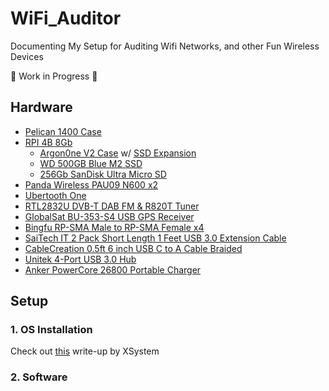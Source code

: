 # WiFi_Auditor
Documenting My Setup for Auditing Wifi Networks, and other Fun Wireless Devices

:construction: Work in Progress  :construction: 

## Hardware
- [Pelican 1400 Case](https://amzn.com/B00009XVKY)
- [RPI 4B 8Gb](https://amzn.com/B08956GVXN)
  - [Argon0ne V2 Case](https://amzn.com/B07WP8WC3V) w/ [SSD Expansion](https://amzn.com/B08MHYWJCP)
  - [WD 500GB Blue M2 SSD](https://amzn.com/B073SBX6TY)
  - [256Gb SanDisk Ultra Micro SD](https://amzn.com/B08GY8NHF2)
- [Panda Wireless PAU09 N600 x2](https://amzn.com/B01LY35HGO)
- [Ubertooth One](https://amzn.com/B07HNMBBST)
- [RTL2832U DVB-T DAB FM & R820T Tuner](https://amzn.com/B00PDM76ZW)
- [GlobalSat BU-353-S4 USB GPS Receiver](https://amzn.com/B008200LHW)
- [Bingfu RP-SMA Male to RP-SMA Female x4](https://amzn.com/B07Z33NJGL)
- [SaiTech IT 2 Pack Short Length 1 Feet USB 3.0 Extension Cable](https://amzn.com/B077MFLH7W)
- [CableCreation 0.5ft 6 inch USB C to A Cable Braided](https://amzn.com/B01CZVEUIE)
- [Unitek 4-Port USB 3.0 Hub](https://amzn.com/B07G9CXSW1)
- [Anker PowerCore 26800 Portable Charger](https://amzn.com/B01JIWQPMW)

## Setup

### 1. OS Installation 
Check out [this](https://gist.github.com/XSystem252/d274cd0af836a72ff42d590d59647928) write-up by XSystem

### 2. Software
